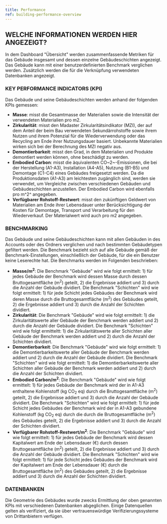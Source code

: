 ```yaml
---
title: Performance
ref: building-performance-overview
---
```


## WELCHE INFORMATIONEN WERDEN HIER ANGEZEIGT?
In dem Dashboard "Übersicht" werden zusammenfassende Metriken für das Gebäude insgesamt und dessen einzelne Gebäudeschichten angezeigt. Das Gebäude kann mit einer benutzerdefinierten Benchmark verglichen werden. Zusätzlich werden die für die Verknüpfung verwendeten Datenbanken angezeigt.

### KEY PERFORMANCE INDICATORS (KPI)
Das Gebäude und seine Gebäudeschichten werden anhand der folgenden KPIs gemessen:

- **Masse**: misst die Gesamtmasse der Materialien sowie die Intensität der verwendeten Materialien pro m2.
- **Zirkularität**: misst den Madaster Zirkularitätsindikator (MZI), der auf dem Anteil der beim Bau verwendeten Sekundärrohstoffe sowie ihrem Nutzen und ihrem Potenzial für die Wiederverwendung oder das Recycling am Ende ihrer Nutzungsdauer basiert. Unbekannte Materialien wirken sich bei der Berechnung des MZI negativ aus. 
- **Demontierbarkeit**: misst den Grad, in dem Materialien und Produkte demontiert werden können, ohne beschädigt zu werden.
- **Embodied Carbon**: misst die äquivalenten CO~2~-Emissionen, die bei der Herstellung (A1-A3), Installation (A4-A5), Nutzung (B1-B5) und Demontage (C1-C4) eines Gebäudes freigesetzt werden. Da die Produktionsdaten (A1-A3) am leichtesten zugänglich sind, werden sie verwendet, um Vergleiche zwischen verschiedenen Gebäuden und Gebäudeschichten anzustellen. Der Embodied Carbon wird ebenfalls pro m^2^ angegeben. 
- **Verfügbarer Rohstoff-Restwert**: misst den zukünftigen Geldwert von Materialien am Ende ihrer Lebensdauer unter Berücksichtigung der Kosten für Demontage, Transport und Verarbeitung für den Wiederverkauf. Der Materialwert wird auch pro m2 angegeben.

### BENCHMARKING
Das Gebäude und seine Gebäudeschichten kann mit allen Gebäuden in des Accounts oder des Ordners verglichen und nach bestimmten Gebäudetypen gefiltert werden. Die Benchmark bezieht sich auf alle Gebäude gemäß der Benchmark-Einstellungen, einschließlich der Gebäude, für die ein Benutzer keine Leserechte hat. Die Benchmarks werden im Folgenden beschrieben:

- **Masse/m<sup>2</sup>**: 
Die Benchmark "Gebäude" wird wie folgt ermittelt: 1) für jedes Gebäude der Benchmark wird dessen Masse durch dessen Bruttogesamtfläche (m<sup>2</sup>) geteilt, 2) die Ergebnisse addiert und 3) durch die Anzahl der Gebäude dividiert. 
Die Benchmark "Schichten" wird wie folgt ermittelt: 1) für jede Schicht jedes Gebäudes der Benchmark wird deren Masse durch die Bruttogesamtfläche (m<sup>2</sup>) des Gebäudes geteilt, 2) die Ergebnisse addiert und 3) durch die Anzahl der Schichten dividiert.
- **Zirkularität**:
Die Benchmark "Gebäude" wird wie folgt ermittelt: 1) die Zirkularitätswerte aller Gebäude der Benchmark werden addiert und 2) durch die Anzahl der Gebäude dividiert. Die Benchmark "Schichten" wird wie folgt ermitteltt: 1) die Zirkularitätswerte aller Schichten aller Gebäude der Benchmark werden addiert und 2) durch die Anzahl der Schichten dividiert.
- **Demontierbarkeit**: 
Die Benchmark "Gebäude" wird wie folgt ermittelt: 1) die Demontierbarkeitswerte aller Gebäude der Benchmark werden addiert und 2) durch die Anzahl der Gebäude dividiert.
Die Benchmark "Schichten" wird wie folgt ermittelt: 1) die Demontierbarkeitswerte aller Schichten aller Gebäude der Benchmark werden addiert und 2) durch die Anzahl der Schichten dividiert.
- **Embodied Carbon/m<sup>2</sup>**:
Die Benchmark "Gebäude" wird wie folgt ermittelt: 1) für jedes Gebäude der Benchmark wird der in A1-A3 enthaltene Kohlenstoff (kg CO<sub>2</sub> eq) durch die Bruttogesamtfläche (m<sup>2</sup>) geteilt, 2) die Ergebnisse addiert und 3) durch die Anzahl der Gebäude dividiert.
Die Benchmark "Schichten" wird wie folgt ermittelt: 1) für jede Schicht jedes Gebäudes der Benchmark wird der in A1-A3 gebundene Kohlenstoff (kg CO<sub>2</sub> eq) durch die durch die Bruttogesamtfläche (m<sup>2</sup>) des Gebäudes geteilt, 2) die Ergebnisse addiert und 3) durch die Anzahl der Schichten dividiert. 
- **Verfügbarer Rohstoff-Restwert/m<sup>2</sup>**:
Die Benchmark "Gebäude" wird wie folgt ermittelt: 1) für jedes Gebäude der Benchmark wird dessen Kapitalwert am Ende der Lebensdauer (€) durch dessen Bruttogesamtfläche (m<sup>2</sup>) geteilt, 2) die Ergebnisse addiert und 3) durch die Anzahl der Gebäude dividiert.
Die Benchmark "Schichten" wird wie folgt ermittelt: 1) für jede Schicht jedes Gebäudes der Benchmark wird der Kapitalwert am Ende der Lebensdauer (€) durch die Bruttogesamtfläche (m<sup>2</sup>) des Gebäudes geteilt, 2) die Ergebnisse addiert und 3) durch die Anzahl der Schichten dividiert.

### DATENBANKEN
Die Geometrie des Gebäudes wurde zwecks Ermittlung der oben genannten KPIs mit verschiedenen Datenbanken abgeglichen. Einige Datenquellen gelten als verifiziert, da sie über vertrauenswürdige Verifizierungssysteme von Drittanbietern verfügen.
